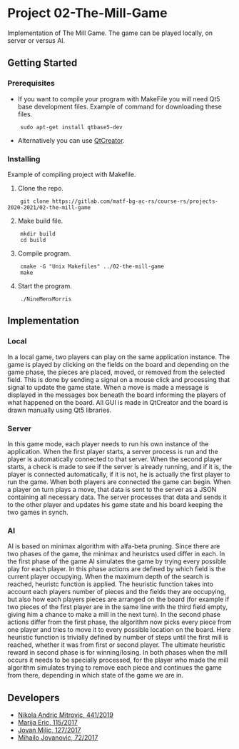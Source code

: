 # Project 02-The-Mill-Game

Implementation of The Mill Game. The game can be played locally, on server or versus AI.

## Getting Started

### Prerequisites

- If you want to compile your program with MakeFile you will need Qt5 base development files.
Example of command for downloading these files.
```
    sudo apt-get install qtbase5-dev
```

- Alternatively you can use [QtCreator](https://www.qt.io/download).

### Installing
Example of compiling project with Makefile.

1. Clone the repo.
```
    git clone https://gitlab.com/matf-bg-ac-rs/course-rs/projects-2020-2021/02-the-mill-game
```
2. Make build file.
```
    mkdir build
    cd build
```
3. Compile program.
```
    cmake -G "Unix Makefiles" ../02-the-mill-game
    make
``` 
4. Start the program.
```
    ./NineMensMorris
```

## Implementation ##

### Local ###

In a local game, two players can play on the same application instance. The game is played by clicking on the fields on the board and depending on the game phase, the pieces are placed, moved, or removed from the selected field. This is done by sending a signal on a mouse click and processing that signal to update the game state. When a move is made a message is displayed in the messages box beneath the board informing the players of what happened on the board. All GUI is made in QtCreator and the board is drawn manually using Qt5 libraries.

### Server ###

In this game mode, each player needs to run his own instance of the application. When the first player starts, a server process is run and the player is automatically connected to that server. When the second player starts, a check is made to see if the server is already running, and if it is,
the player is connected automatically, if it is not, he is actually the first player to run the game. When both players are connected the game can begin. When a player on turn plays a move, that data is sent to the server as a JSON containing all necessary data. The server processes that data and sends it to the other player and updates his game state and his board keeping the two games in synch.

### AI ###

AI is based on minimax algorithm with alfa-beta pruning. Since there are two phases of the game, the minimax and heuristcs used differ in each.
In the first phase of the game AI simulates the game by trying every possible play for each player. In this phase actions are defined by which field is the current player occupying. When the maximum depth of the search is reached, heuristc function is applied. The heuristic function takes into account each players number of pieces and the fields they are occupying, but also how each players pieces are arranged on the board (for example if two pieces of the first player are in the same line with the third field empty, giving him a chance to make a mill in the next turn).
In the second phase actions differ from the first phase, the algorithm now picks every piece from one player and tries to move it to every possible location on the board. Here heuristic function is trivially defined by number of steps until the first mill is reached, whether it was from first or second player. The ultimate heuristic reward in second phase is for winning/losing.
In both phases when the mill occurs it needs to be specially processed, for the player who made the mill algorithm simulates trying to remove each piece and continues the game from there, depending in which state of the game we are in.


## Developers

- [Nikola Andric Mitrovic, 441/2019](https://gitlab.com/andricmitrovic)
- [Marija Eric, 115/2017](https://gitlab.com/MarijaEric)
- [Jovan Milic, 127/2017](https://gitlab.com/jovan998)
- [Mihailo Jovanovic, 72/2017](https://gitlab.com/oliahim98)
